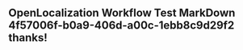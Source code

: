<properties
ms.topic="hero-topic"
ms.test1="hero-topic"
ms.test2="test"/>

## OpenLocalization Workflow Test MarkDown 4f57006f-b0a9-406d-a00c-1ebb8c9d29f2 thanks!

